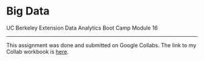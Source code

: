 # Big Data
UC Berkeley Extension Data Analytics Boot Camp Module 16

---

This assignment was done and submitted on Google Collabs. The link to my Collab workbook is [here](insertlinkhere).


